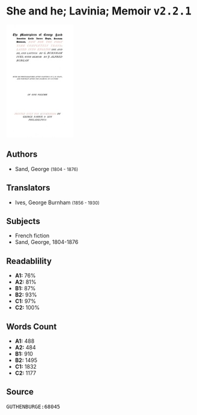 # She and he; Lavinia; Memoir <kbd>v2.2.1</kbd>

![](./cover.medium.jpg "")

## Authors


 - Sand, George <small>(1804 - 1876)</small>

## Translators


 - Ives, George Burnham <small>(1856 - 1930)</small>

## Subjects


 - French fiction
 - Sand, George, 1804-1876

## Readablility


 - **A1:** 76%
 - **A2:** 81%
 - **B1:** 87%
 - **B2:** 93%
 - **C1:** 97%
 - **C2:** 100%

## Words Count


 - **A1:** 488
 - **A2:** 484
 - **B1:** 910
 - **B2:** 1495
 - **C1:** 1832
 - **C2:** 1177

## Source


<kbd>GUTHENBURGE:68045</kbd>
